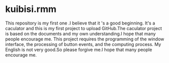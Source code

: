 # kuibisi.rmm
This repository is my first one .I believe that it 's a good beginning.
It's a caculator and this is my first project to upload GitHub.The caculator project is based on the documents and my own understanding.I hope that many people encourage me.
This project requires the programming of the window interface, the processing of button events, and the computing process. 
My English is not very good.So please forgive me.I hope that many people encourage me.
